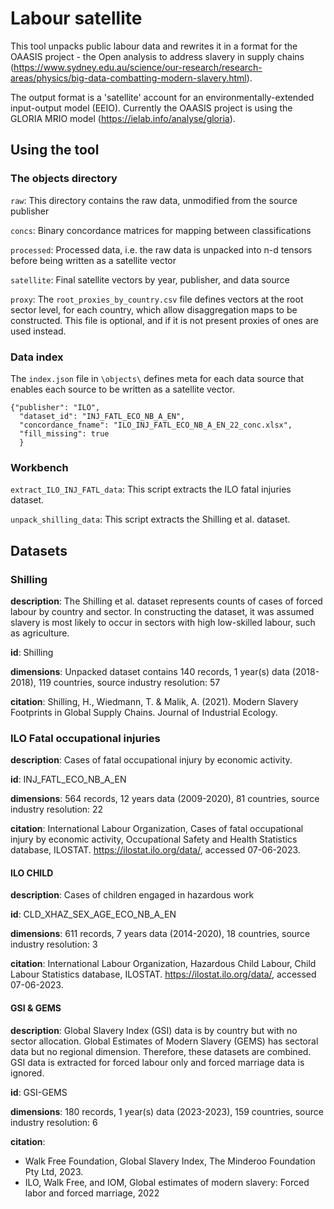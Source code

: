 # Labour satellite

This tool unpacks public labour data and rewrites it in a format for the OAASIS project - the Open analysis to address slavery in supply chains (https://www.sydney.edu.au/science/our-research/research-areas/physics/big-data-combatting-modern-slavery.html).

The output format is a 'satellite' account for an environmentally-extended input-output model (EEIO). Currently the OAASIS project is using the GLORIA MRIO model (https://ielab.info/analyse/gloria).

## Using the tool
### The objects directory
`raw`: This directory contains the raw data, unmodified from the source publisher

`concs`: Binary concordance matrices for mapping between classifications

`processed`: Processed data, i.e. the raw data is unpacked into n-d tensors before being written as a satellite vector

`satellite`: Final satellite vectors by year, publisher, and data source

`proxy`: The `root_proxies_by_country.csv` file defines vectors at the root sector level, for each country, which allow disaggregation maps to be constructed. This file is optional, and if it is not present proxies of ones are used instead.

### Data index
The `index.json` file in `\objects\` defines meta for each data source that enables each source to be written as a satellite vector.

```
{"publisher": "ILO",
  "dataset_id": "INJ_FATL_ECO_NB_A_EN",
  "concordance_fname": "ILO_INJ_FATL_ECO_NB_A_EN_22_conc.xlsx",
  "fill_missing": true
  }
```

### Workbench
`extract_ILO_INJ_FATL_data`: This script extracts the ILO fatal injuries dataset.

`unpack_shilling_data`: This script extracts the Shilling et al. dataset.

## Datasets

### Shilling
**description**: The Shilling et al. dataset represents counts of cases of forced labour by country and sector. In constructing the dataset, it was assumed slavery is most likely to occur in sectors with high low-skilled labour, such as agriculture. 

**id**: Shilling

**dimensions**: Unpacked dataset contains 140 records, 1 year(s) data (2018-2018), 119 countries, source industry resolution: 57

**citation**: Shilling, H., Wiedmann, T. & Malik, A. (2021). Modern Slavery Footprints in Global Supply Chains. Journal of Industrial Ecology.

### ILO Fatal occupational injuries
**description**: Cases of fatal occupational injury by economic activity. 

**id**: INJ_FATL_ECO_NB_A_EN

**dimensions**: 564 records, 12 years data (2009-2020), 81 countries, source industry resolution: 22

**citation**: International Labour Organization, Cases of fatal occupational injury by economic activity, Occupational Safety and Health Statistics database, ILOSTAT. https://ilostat.ilo.org/data/, accessed 07-06-2023.

#### ILO CHILD
**description**: Cases of children engaged in hazardous work

**id**: CLD_XHAZ_SEX_AGE_ECO_NB_A_EN

**dimensions**: 611 records, 7 years data (2014-2020), 18 countries, source industry resolution: 3

**citation**: International Labour Organization, Hazardous Child Labour, Child Labour Statistics database, ILOSTAT. https://ilostat.ilo.org/data/, accessed 07-06-2023.

#### GSI & GEMS
**description**: 
Global Slavery Index (GSI) data is by country but with no sector allocation. Global Estimates of Modern Slavery (GEMS) has sectoral data but no regional dimension. Therefore, these datasets are combined. GSI data is extracted for forced labour only and forced marriage data is ignored.

**id**: GSI-GEMS

**dimensions**:  180 records, 1 year(s) data (2023-2023), 159 countries, source industry resolution: 6

**citation**:
 - Walk Free Foundation, Global Slavery Index, The Minderoo Foundation Pty Ltd, 2023.
- ILO, Walk Free, and IOM, Global estimates of modern slavery: Forced labor and forced marriage, 2022


